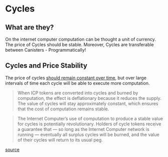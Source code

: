 # Cycles

## What are they?

On the internet computer computation can be thought a unit of currency.  The price of Cycles should be stable. Moreover, Cycles are transferable between Canisters - Programmatically!

## Cycles and Price Stability

The price of cycles [should remain constant over time](https://twitter.com/dominic_w/status/1336779068713226241), but over large intervals of time each cycle will be able to execute more computation.

> When ICP tokens are converted into cycles and burned by computation, the effect is deflationary because it reduces the supply. The value of cycles will stay approximately constant, which ensures that the cost of computation remains stable.

> The Internet Computer’s use of computation to produce a stable value for cycles is potentially revolutionary. Holders of cycle tokens receive a guarantee that — so long as the Internet Computer network is running — eventually all surplus cycles will be burned, and the value of their cycles will return to its usual peg.

[source](https://medium.com/dfinity/the-internet-computers-token-economics-an-overview-29e238bd1d83)
